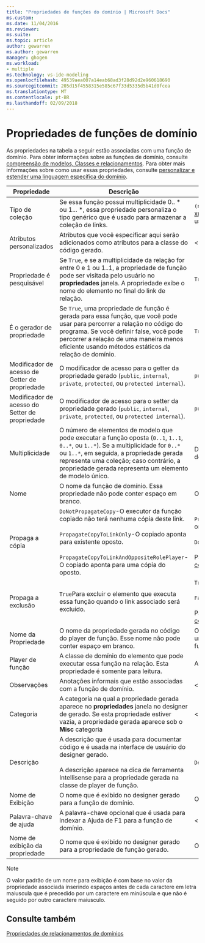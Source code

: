 ```yaml
---
title: "Propriedades de funções do domínio | Microsoft Docs"
ms.custom: 
ms.date: 11/04/2016
ms.reviewer: 
ms.suite: 
ms.topic: article
author: gewarren
ms.author: gewarren
manager: ghogen
ms.workload:
- multiple
ms.technology: vs-ide-modeling
ms.openlocfilehash: 49539aea007a14eab68ad3f28d92d2e960618690
ms.sourcegitcommit: 205d15f4558315e585c67f33d5335d5b41d0fcea
ms.translationtype: MT
ms.contentlocale: pt-BR
ms.lasthandoff: 02/09/2018
---
```

# <a name="properties-of-domain-roles"></a>Propriedades de funções de domínio
As propriedades na tabela a seguir estão associadas com uma função de domínio. Para obter informações sobre as funções de domínio, consulte [compreensão de modelos, Classes e relacionamentos](../modeling/understanding-models-classes-and-relationships.md). Para obter mais informações sobre como usar essas propriedades, consulte [personalizar e estender uma linguagem específica do domínio](../modeling/customizing-and-extending-a-domain-specific-language.md).  
  
|Propriedade|Descrição|Padrão|  
|--------------|-----------------|-------------|  
|Tipo de coleção|Se essa função possui multiplicidade 0.. * ou 1... \*, essa propriedade personaliza o tipo genérico que é usado para armazenar a coleção de links.|`(none)` - <xref:Microsoft.VisualStudio.Modeling.LinkedElementCollection%601>é usado|  
|Atributos personalizados|Atributos que você especificar aqui serão adicionados como atributos para a classe do código gerado.|< nenhum\>|  
|Propriedade é pesquisável|Se `True`, e se a multiplicidade da relação for entre 0 e 1 ou 1..1, a propriedade de função pode ser visitada pelo usuário no **propriedades** janela. A propriedade exibe o nome do elemento no final do link de relação.|`True`|  
|É o gerador de propriedade|Se `True`, uma propriedade de função é gerada para essa função, que você pode usar para percorrer a relação no código do programa. Se você definir false, você pode percorrer a relação de uma maneira menos eficiente usando métodos estáticos da relação de domínio.|`True`|  
|Modificador de acesso de Getter de propriedade|O modificador de acesso para o getter da propriedade gerado (`public`, `internal`, `private`, `protected`, ou `protected internal`).|`public`|  
|Modificador de acesso do Setter de propriedade|O modificador de acesso para o setter da propriedade gerado (`public`, `internal`, `private`, `protected`, ou `protected internal`).|`public`|  
|Multiplicidade|O número de elementos de modelo que pode executar a função oposta (`0..1`, `1..1`, `0..*`, ou `1..*`). Se a multiplicidade for `0..*` ou `1..*`, em seguida, a propriedade gerada representa uma coleção; caso contrário, a propriedade gerada representa um elemento de modelo único.|Depende do tipo de relação e se essa é a função de origem ou destino na relação.|  
|Nome|O nome da função de domínio. Essa propriedade não pode conter espaço em branco.|O nome da classe de domínio do player de função para esta função.|  
|Propaga a cópia|`DoNotPropagateCopy`-O executor da função copiado não terá nenhuma cópia deste link.<br /><br /> `PropagateCopyToLinkOnly`-O copiado aponta para existente oposto.<br /><br /> `PropagateCopyToLinkAndOppositeRolePlayer`-O copiado aponta para uma cópia do oposto.|`PropagateCopyToLinkAndOppositeRolePlayer`para as funções de origem dos objetos incorporados.<br /><br /> `DoNotPropagateCopy`para outras funções.<br /><br /> Para obter mais informações, consulte [Personalizando comportamento de cópia](../modeling/customizing-copy-behavior.md)|  
|Propaga a exclusão|`True`Para excluir o elemento que executa essa função quando o link associado será excluído.|`True`para o destino de uma função incorporada.<br /><br /> `False`para outras funções.<br /><br /> Para obter mais informações, consulte [personalizar o comportamento de exclusão](../modeling/customizing-deletion-behavior.md).|  
|Nome da Propriedade|O nome da propriedade gerada no código do player de função. Esse nome não pode conter espaço em branco.|O nome da função oposto se essa função tem um zero-para-um ou uma-para-um multiplicidade; Caso contrário, o nome pluralized da função oposto.|  
|Player de função|A classe de domínio do elemento que pode executar essa função na relação. Esta propriedade é somente para leitura.|A classe de domínio do player de função para esta função.|  
|Observações|Anotações informais que estão associadas com a função de domínio.|< nenhum\>|  
|Categoria|A categoria na qual a propriedade gerada aparece no **propriedades** janela no designer de gerado. Se esta propriedade estiver vazia, a propriedade gerada aparece sob o **Misc** categoria|< nenhum\>|  
|Descrição|A descrição que é usada para documentar código e é usada na interface de usuário do designer gerado.<br /><br /> A descrição aparece na dica de ferramenta Intellisense para a propriedade gerada na classe de player de função.|`Description for`*o nome completo da função*|  
|Nome de Exibição|O nome que é exibido no designer gerado para a função de domínio.|O valor ajustado da propriedade Name.|  
|Palavra-chave de ajuda|A palavra-chave opcional que é usada para indexar a Ajuda de F1 para a função de domínio.|\<none>|  
|Nome de exibição da propriedade|O nome que é exibido no designer gerado para a propriedade de função gerado.|O valor ajustado da propriedade de nome de propriedade.|  
  
> [!NOTE]
>  O valor padrão de um nome para exibição é com base no valor da propriedade associada inserindo espaços antes de cada caractere em letra maiuscula que é precedido por um caractere em minúscula e que não é seguido por outro caractere maiusculo.  
  
## <a name="see-also"></a>Consulte também  
 [Propriedades de relacionamentos de domínios](../modeling/properties-of-domain-relationships.md)